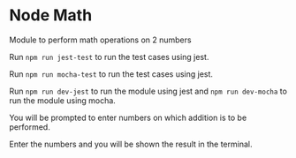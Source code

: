 # Node Math
Module to perform math operations on 2 numbers

Run ```npm run jest-test``` to run the test cases using jest.

Run ```npm run mocha-test``` to run the test cases using jest.

Run ```npm run dev-jest``` to run the module using jest and ```npm run dev-mocha``` to run the module using mocha.

You will be prompted to enter numbers on which addition is to be performed.

Enter the numbers and you will be shown the result in the terminal.
